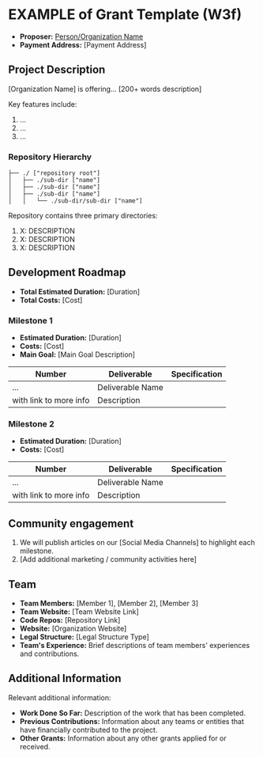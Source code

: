 # EXAMPLE of Grant Template (W3f)

- **Proposer:** [Person/Organization Name](Link)
- **Payment Address:** [Payment Address]

## Project Description

[Organization Name] is offering… [200+ words description]

Key features include:

1. … 
2. …
3. …

### Repository Hierarchy

```
├── ./ ["repository root"]
│   ├── ./sub-dir ["name"]
│   ├── ./sub-dir ["name"]
│   ├── ./sub-dir ["name"]
│   │   └── ./sub-dir/sub-dir ["name"]
```

Repository contains three primary directories:

1. X: DESCRIPTION
2. X: DESCRIPTION
3. X: DESCRIPTION

## Development Roadmap

- **Total Estimated Duration:** [Duration]
- **Total Costs:** [Cost]

### Milestone 1

- **Estimated Duration:** [Duration]
- **Costs:** [Cost]
- **Main Goal:** [Main Goal Description]

| Number | Deliverable | Specification |
| --- | --- | --- |
| ... | Deliverable Name
with link to more info | Description |

### Milestone 2

- **Estimated Duration:** [Duration]
- **Costs:** [Cost]

| Number | Deliverable | Specification |
| --- | --- | --- |
| ... | Deliverable Name
with link to more info | Description |

## Community engagement

1. We will publish articles on our [Social Media Channels] to highlight each milestone.
2. [Add additional marketing / community activities here]

## Team

- **Team Members:** [Member 1], [Member 2], [Member 3]
- **Team Website:** [Team Website Link]
- **Code Repos:** [Repository Link]
- **Website:**	[Organization Website]
- **Legal Structure:** [Legal Structure Type]
- **Team's Experience:**
Brief descriptions of team members' experiences and contributions.

## Additional Information

Relevant additional information:

- **Work Done So Far:**
Description of the work that has been completed.
- **Previous Contributions:**
Information about any teams or entities that have financially contributed to the project.
- **Other Grants:**
Information about any other grants applied for or received.
